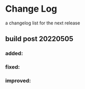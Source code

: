 # Change Log

a changelog list for the next release

## build post 20220505

### added:

### fixed:

### improved: